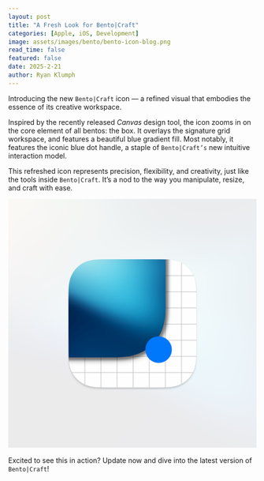 ```yaml
---
layout: post
title: "A Fresh Look for Bento|Craft"
categories: [Apple, iOS, Development]
image: assets/images/bento/bento-icon-blog.png
read_time: false
featured: false
date: 2025-2-21
author: Ryan Klumph
---
```


Introducing the new `Bento|Craft` icon — a refined visual that embodies the essence of its creative workspace.

Inspired by the recently released *Canvas* design tool, the icon zooms in on the core element of all bentos: the box. It overlays the signature grid workspace, and features a beautiful blue gradient fill. Most notably, it features the iconic blue dot handle, a staple of `Bento|Craft’s` new intuitive interaction model.

This refreshed icon represents precision, flexibility, and creativity, just like the tools inside `Bento|Craft`. It’s a nod to the way you manipulate, resize, and craft with ease. 

![E-Post Studio](/assets/images/bento/bento-icon-promo.png)

Excited to see this in action? Update now and dive into the latest version of `Bento|Craft`!
